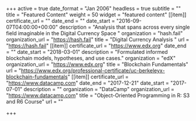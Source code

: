 +++
active = true
date_format = "Jan 2006"
headless = true
subtitle = ""
title = "Featured Content"
weight = 50
widget = "featured content"
[[item]]
certificate_url = ""
date_end = ""
date_start = "2016-09-07T04:00:00+00:00"
description = "Analysis that spans across every single field imaginable in the Digital Currency Space "
organization = "hash.fail"
organization_url = "https://hash.fail"
title = "Digital Currency Analysis "
url = "https://hash.fail"
[[item]]
certificate_url = "https://www.edx.org"
date_end = ""
date_start = "2018-03-01"
description = "Formulated informed blockchain models, hypotheses, and use cases."
organization = "edX"
organization_url = "https://www.edx.org"
title = "Blockchain Fundamentals"
url = "https://www.edx.org/professional-certificate/uc-berkeleyx-blockchain-fundamentals"
[[item]]
certificate_url = "https://www.datacamp.com"
date_end = "2017-12-21"
date_start = "2017-07-01"
description = ""
organization = "DataCamp"
organization_url = "https://www.datacamp.com"
title = "Object-Oriented Programming in R: S3 and R6 Course"
url = ""

+++
